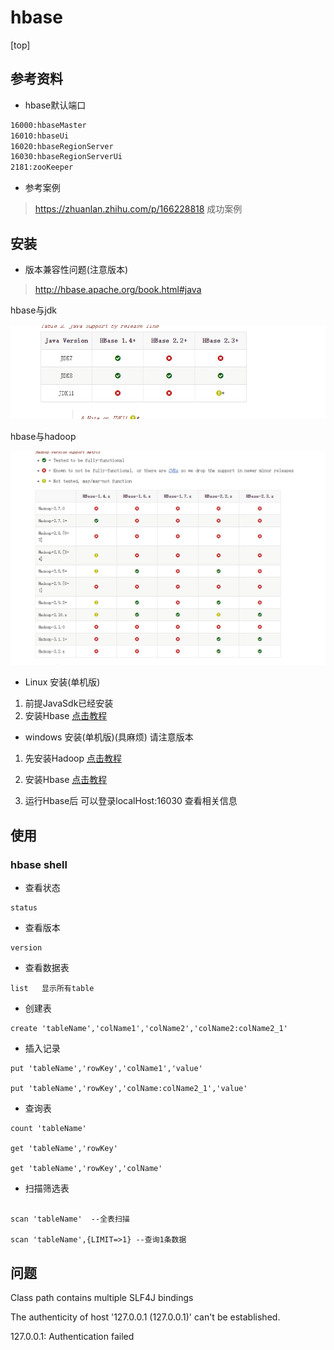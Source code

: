 # hbase

[top]

## 参考资料

* hbase默认端口

```txt
16000:hbaseMaster
16010:hbaseUi
16020:hbaseRegionServer
16030:hbaseRegionServerUi
2181:zooKeeper
```

* 参考案例

 > https://zhuanlan.zhihu.com/p/166228818 成功案例

## 安装

* 版本兼容性问题(注意版本)

>http://hbase.apache.org/book.html#java

hbase与jdk

![jdk](/img/hbaseJava.png)

hbase与hadoop

![jdk](/img/hbaseHadoop.png)

* Linux 安装(单机版)

1. 前提JavaSdk已经安装
2. 安装Hbase  [点击教程](http://hbase.org.cn/docs/32.html)

* windows 安装(单机版)(具麻烦) 请注意版本

1. 先安装Hadoop  [点击教程]( https://blog.csdn.net/weixin_43986204/article/details/90210010)

2. 安装Hbase  [点击教程](http://hbase.org.cn/docs/32.html)

3. 运行Hbase后 可以登录localHost:16030 查看相关信息

## 使用

### hbase shell

* 查看状态

```shell
status
```

* 查看版本

```shell
version
```

* 查看数据表

```shell
list   显示所有table
```

* 创建表

```shell
create 'tableName','colName1','colName2','colName2:colName2_1'
```

* 插入记录

```shell
put 'tableName','rowKey','colName1','value'

put 'tableName','rowKey','colName:colName2_1','value'
```

* 查询表

```shell
count 'tableName'

get 'tableName','rowKey'

get 'tableName','rowKey','colName'

```

* 扫描筛选表

```shell

scan 'tableName'  --全表扫描

scan 'tableName',{LIMIT=>1} --查询1条数据

```

## 问题
Class path contains multiple SLF4J bindings

The authenticity of host '127.0.0.1 (127.0.0.1)' can't be established.

127.0.0.1: Authentication failed